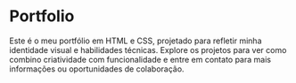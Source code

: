 # Portfolio
Este é o meu portfólio em HTML e CSS, projetado para refletir minha identidade visual e habilidades técnicas. Explore os projetos para ver como combino criatividade com funcionalidade e entre em contato para mais informações ou oportunidades de colaboração.

